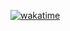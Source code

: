 [![wakatime](https://wakatime.com/badge/user/38601722-b9c9-4301-b9e1-b010d6dc92b4.svg)](https://wakatime.com/@38601722-b9c9-4301-b9e1-b010d6dc92b4)